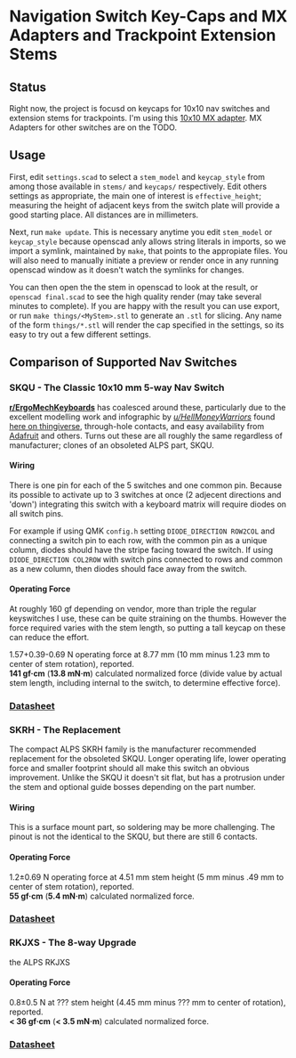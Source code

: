 # Navigation Switch Key-Caps and MX Adapters and Trackpoint Extension Stems

## Status
Right now, the project is focusd on keycaps for 10x10 nav switches and extension stems for trackpoints. I'm using this [10x10 MX adapter](https://www.thingiverse.com/thing:3958026). MX Adapters for other switches are on the TODO.

## Usage

First, edit `settings.scad` to select a `stem_model` and `keycap_style` from among those available in `stems/` and `keycaps/` respectively. Edit others settings as appropriate, the main one of interest is `effective_height`; measuring the height of adjacent keys from the switch plate will provide a good starting place. All distances are in millimeters.

Next, run `make update`. This is necessary anytime you edit `stem_model` or `keycap_style` because openscad anly allows string literals in imports, so we import a symlink, maintained by `make`, that points to the appropiate files. You will also need to manually initiate a preview or render once in any running openscad window as it doesn't watch the symlinks for changes.

You can then open the the stem in openscad to look at the result, or `openscad final.scad` to see the high quality render (may take several minutes to complete). If you are happy with the result you can use export, or run `make things/<MyStem>.stl` to generate an `.stl` for slicing. Any name of the form `things/*.stl` will render the cap specified in the settings, so its easy to try out a few different settings.


## Comparison of Supported Nav Switches

### SKQU - The Classic 10x10 mm 5-way Nav Switch

**[r/ErgoMechKeyboards](https://www.reddit.com/r/ErgoMechKeyboards/)** has coalesced around these, particularly due to the excellent modelling work and infographic by *[u/HellMoneyWarriors](https://www.reddit.com/user/hellmoneywarriors/)* found [here on thingiverse](https://www.thingiverse.com/thing:3958026), through-hole contacts, and easy availability from [Adafruit](https://www.adafruit.com/product/504) and others. Turns out these are all roughly the same regardless of manufacturer; clones of an obsoleted ALPS part, SKQU.

#### Wiring
There is one pin for each of the 5 switches and one common pin.
Because its possible to activate up to 3 switches at once (2 adjecent directions and 'down') integrating this switch with a keyboard matrix will require diodes on all switch pins.

For example if using QMK `config.h` setting `DIODE_DIRECTION ROW2COL` and connecting a switch pin to each row, with the common pin as a unique column, diodes should have the stripe facing toward the switch.  If using `DIODE_DIRECTION COL2ROW` with switch pins connected to rows and common as a new column, then diodes should face away from the switch.


#### Operating Force
At roughly 160 gf depending on vendor, more than triple the regular keyswitches I use, these can be quite straining on the thumbs. However the force required varies with the stem length, so putting a tall keycap on these can reduce the effort.

1.57+0.39-0.69 N operating force at 8.77 mm (10 mm minus 1.23 mm to center of stem rotation), reported.<br>
**141 gf·cm** (**13.8 mN·m**) calculated normalized force (divide value by actual stem length, including internal to the switch, to determine effective force).

### [Datasheet](https://cdn-shop.adafruit.com/datasheets/SKQUCAA010-ALPS.pdf)



### SKRH - The Replacement

The compact ALPS SKRH family is the manufacturer recommended replacement for the obsoleted SKQU. Longer operating life, lower operating force and smaller footprint should all make this switch an obvious improvement. Unlike the SKQU it doesn't sit flat, but has a protrusion under the stem and optional guide bosses depending on the part number.

#### Wiring
This is a surface mount part, so soldering may be more challenging. The pinout is not the identical to the SKQU, but there are still 6 contacts.

#### Operating Force
1.2±0.69 N operating force at 4.51 mm stem height (5 mm minus .49 mm to center of stem rotation), reported.<br>
**55 gf·cm** (**5.4 mN·m**) calculated normalized force.

### [Datasheet](https://tech.alpsalpine.com/prod/e/pdf/multicontrol/switch/skrh/skrh.pdf)



### RKJXS - The 8-way Upgrade
the ALPS RKJXS

#### Operating Force
0.8±0.5 N at ??? stem height (4.45 mm minus ??? mm to center of rotation), reported.<br>
**< 36 gf·cm** (**< 3.5 mN·m**) calculated normalized force.

### [Datasheet](https://tech.alpsalpine.com/prod/e/pdf/multicontrol/switch/rkjxs/rkjxs.pdf)
